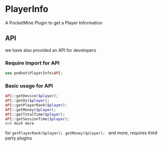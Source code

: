# PlayerInfo
A PocketMine Plugin to get a Player Information

## API
we have also provided an API for developers

### Require Import for API
```php
use pedhot\PlayerInfo\API;
```

### Basic usage for API
```php
API::getDevice($player);
API::getOs($player);
API::getPlayerRank($player);
API::getMoney($player);
API::getTotalTime($player);
API::getSessionTime($player);
And much more
```

for ```getPlayerRank($player); getMoney($player); ``` and more,  requires third party plugins
